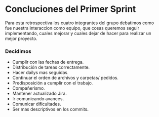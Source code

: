 # Concluciones del Primer Sprint



Para esta retrospectiva los cuatro integrantes del grupo debatimos como fue nuestra interaccion como equipo,
que cosas queremos seguir implementando, cuales mejorar y cuales dejar de hacer para realizar un mejor proyecto.

### **Decidimos**

* Cumplir con las fechas de entrega.
* Distribución de tareas correctamente.
* Hacer dailys mas seguidas.
* Continuar el orden de archivos y carpetas/ pedidos.
* Predisposición a cumplir con el trabajo.
* Compañerismo.
* Mantener actualizado Jira.
* Ir comunicando avances.
* Comunicar dificultades.
* Ser mas descriptivos en los commits.


